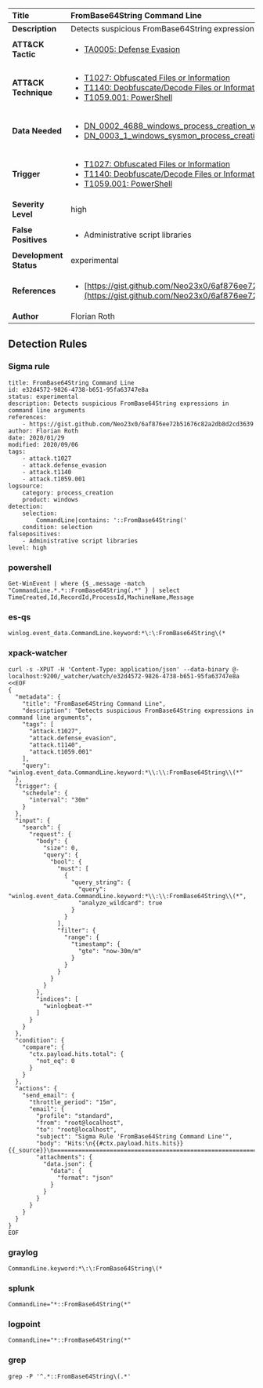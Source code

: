 | Title                    | FromBase64String Command Line       |
|:-------------------------|:------------------|
| **Description**          | Detects suspicious FromBase64String expressions in command line arguments |
| **ATT&amp;CK Tactic**    |  <ul><li>[TA0005: Defense Evasion](https://attack.mitre.org/tactics/TA0005)</li></ul>  |
| **ATT&amp;CK Technique** | <ul><li>[T1027: Obfuscated Files or Information](https://attack.mitre.org/techniques/T1027)</li><li>[T1140: Deobfuscate/Decode Files or Information](https://attack.mitre.org/techniques/T1140)</li><li>[T1059.001: PowerShell](https://attack.mitre.org/techniques/T1059/001)</li></ul>  |
| **Data Needed**          | <ul><li>[DN_0002_4688_windows_process_creation_with_commandline](../Data_Needed/DN_0002_4688_windows_process_creation_with_commandline.md)</li><li>[DN_0003_1_windows_sysmon_process_creation](../Data_Needed/DN_0003_1_windows_sysmon_process_creation.md)</li></ul>  |
| **Trigger**              | <ul><li>[T1027: Obfuscated Files or Information](../Triggers/T1027.md)</li><li>[T1140: Deobfuscate/Decode Files or Information](../Triggers/T1140.md)</li><li>[T1059.001: PowerShell](../Triggers/T1059.001.md)</li></ul>  |
| **Severity Level**       | high |
| **False Positives**      | <ul><li>Administrative script libraries</li></ul>  |
| **Development Status**   | experimental |
| **References**           | <ul><li>[https://gist.github.com/Neo23x0/6af876ee72b51676c82a2db8d2cd3639](https://gist.github.com/Neo23x0/6af876ee72b51676c82a2db8d2cd3639)</li></ul>  |
| **Author**               | Florian Roth |


## Detection Rules

### Sigma rule

```
title: FromBase64String Command Line
id: e32d4572-9826-4738-b651-95fa63747e8a
status: experimental
description: Detects suspicious FromBase64String expressions in command line arguments
references:
    - https://gist.github.com/Neo23x0/6af876ee72b51676c82a2db8d2cd3639
author: Florian Roth
date: 2020/01/29
modified: 2020/09/06
tags: 
    - attack.t1027
    - attack.defense_evasion
    - attack.t1140
    - attack.t1059.001    
logsource:
    category: process_creation
    product: windows
detection:
    selection:
        CommandLine|contains: '::FromBase64String('
    condition: selection
falsepositives:
    - Administrative script libraries
level: high

```





### powershell
    
```
Get-WinEvent | where {$_.message -match "CommandLine.*.*::FromBase64String(.*" } | select TimeCreated,Id,RecordId,ProcessId,MachineName,Message
```


### es-qs
    
```
winlog.event_data.CommandLine.keyword:*\:\:FromBase64String\(*
```


### xpack-watcher
    
```
curl -s -XPUT -H 'Content-Type: application/json' --data-binary @- localhost:9200/_watcher/watch/e32d4572-9826-4738-b651-95fa63747e8a <<EOF
{
  "metadata": {
    "title": "FromBase64String Command Line",
    "description": "Detects suspicious FromBase64String expressions in command line arguments",
    "tags": [
      "attack.t1027",
      "attack.defense_evasion",
      "attack.t1140",
      "attack.t1059.001"
    ],
    "query": "winlog.event_data.CommandLine.keyword:*\\:\\:FromBase64String\\(*"
  },
  "trigger": {
    "schedule": {
      "interval": "30m"
    }
  },
  "input": {
    "search": {
      "request": {
        "body": {
          "size": 0,
          "query": {
            "bool": {
              "must": [
                {
                  "query_string": {
                    "query": "winlog.event_data.CommandLine.keyword:*\\:\\:FromBase64String\\(*",
                    "analyze_wildcard": true
                  }
                }
              ],
              "filter": {
                "range": {
                  "timestamp": {
                    "gte": "now-30m/m"
                  }
                }
              }
            }
          }
        },
        "indices": [
          "winlogbeat-*"
        ]
      }
    }
  },
  "condition": {
    "compare": {
      "ctx.payload.hits.total": {
        "not_eq": 0
      }
    }
  },
  "actions": {
    "send_email": {
      "throttle_period": "15m",
      "email": {
        "profile": "standard",
        "from": "root@localhost",
        "to": "root@localhost",
        "subject": "Sigma Rule 'FromBase64String Command Line'",
        "body": "Hits:\n{{#ctx.payload.hits.hits}}{{_source}}\n================================================================================\n{{/ctx.payload.hits.hits}}",
        "attachments": {
          "data.json": {
            "data": {
              "format": "json"
            }
          }
        }
      }
    }
  }
}
EOF

```


### graylog
    
```
CommandLine.keyword:*\:\:FromBase64String\(*
```


### splunk
    
```
CommandLine="*::FromBase64String(*"
```


### logpoint
    
```
CommandLine="*::FromBase64String(*"
```


### grep
    
```
grep -P '^.*::FromBase64String\(.*'
```



